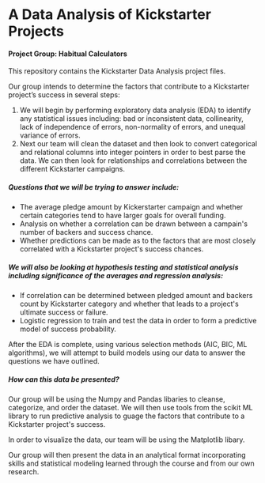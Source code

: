 # A Data Analysis of Kickstarter Projects 
#### Project Group: Habitual Calculators

This repository contains the Kickstarter Data Analysis project files.

Our group intends to determine the factors that contribute to a Kickstarter project’s success in several steps:  

1. We will begin by performing exploratory data analysis (EDA) to identify any statistical issues including:  bad or inconsistent data, collinearity, lack of independence of errors, non-normality of errors, and unequal variance of errors. 
2. Next our team will clean the dataset and then look to convert categorical and relational columns into integer pointers in order to best parse the data. We can then look for relationships and correlations between the different Kickstarter campaigns. 

##### Questions that we will be trying to answer include:

- The average pledge amount by Kickerstarter campaign and whether certain categories tend to have larger goals for overall funding.
- Analysis on whether a correlation can be drawn between a campain's number of backers and success chance.
- Whether predictions can be made as to the factors that are most closely correlated with a Kickstarter project's success chances.

##### We will also be looking at hypothesis testing and statistical analysis including significance of the averages and regression analysis:

- If correlation can be determined between pledged amount and backers count by Kickstarter category and whether that leads to a project's ultimate success or failure.
-	Logistic regression to train and test the data in order to form a predictive model of success probability.

 After the EDA is complete, using various selection methods (AIC, BIC, ML algorithms), we will attempt to build models using our data to answer the questions we have outlined. 
 
##### How can this data be presented? 

Our group will be using the Numpy and Pandas libaries to cleanse, categorize, and order the dataset. We will then use tools from the scikit ML library to run predictive analysis to guage the factors that contribute to a Kickstarter project's success.  

In order to visualize the data, our team will be using the Matplotlib libary.
 
Our group will then present the data in an analytical format incorporating skills and statistical modeling learned through the course and from our own research.


